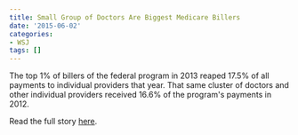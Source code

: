 ```yaml
---
title: Small Group of Doctors Are Biggest Medicare Billers
date: '2015-06-02'
categories:
- WSJ
tags: []
---
```

The top 1% of billers of the federal program in 2013 reaped 17.5% of all payments to individual providers that year. That same cluster of doctors and other individual providers received 16.6% of the program's payments in 2012.

Read the full story [here](http://www.wsj.com/articles/small-group-of-doctors-are-biggest-medicare-billers-1433182524).